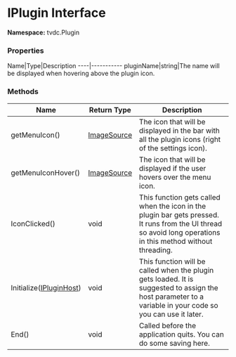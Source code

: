 # IPlugin Interface

**Namespace:** tvdc.Plugin

### Properties
Name|Type|Description
----|-----------
pluginName|string|The name will be displayed when hovering above the plugin icon.

### Methods
Name|Return Type|Description
----|-------|-----------
getMenuIcon()|[ImageSource](https://msdn.microsoft.com/de-de/library/system.windows.media.imagesource(v=vs.110).aspx)|The icon that will be displayed in the bar with all the plugin icons (right of the settings icon).
getMenuIconHover()|[ImageSource](https://msdn.microsoft.com/de-de/library/system.windows.media.imagesource(v=vs.110).aspx)|The icon that will be displayed if the user hovers over the menu icon.
IconClicked()|void|This function gets called when the icon in the plugin bar gets pressed. It runs from the UI thread so avoid long operations in this method without threading.
Initialize([IPluginHost](IPluginHost.md))|void|This function will be called when the plugin gets loaded. It is suggested to assign the host parameter to a variable in your code so you can use it later.
End()|void|Called before the application quits. You can do some saving here.
